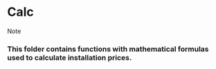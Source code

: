 # Calc

> [!NOTE] 
> ### This folder contains functions with mathematical formulas used to calculate installation prices.